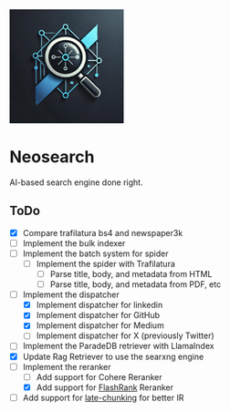<img src="./assets/neosearch.png" width="200px" height="200px" title="Neosearch_LOGO"/>

# Neosearch

AI-based search engine done right.

## ToDo

- [x] Compare trafilatura bs4 and newspaper3k
- [ ] Implement the bulk indexer
- [ ] Implement the batch system for spider
    - [ ] Implement the spider with Trafilatura
        - [ ] Parse title, body, and metadata from HTML
        - [ ] Parse title, body, and metadata from PDF, etc
- [ ] Implement the dispatcher
    - [x] Implement dispatcher for linkedin
    - [x] Implement dispatcher for GitHub
    - [x] Implement dispatcher for Medium
    - [ ] Implement dispatcher for X (previously Twitter)
- [ ] Implement the ParadeDB retriever with LlamaIndex
- [x] Update Rag Retriever to use the searxng engine
- [ ] Implement the reranker
    - [ ] Add support for Cohere Reranker
    - [x] Add support for [FlashRank](https://github.com/PrithivirajDamodaran/FlashRank) Reranker
- [ ] Add support for [late-chunking](https://github.com/jina-ai/late-chunking) for better IR
